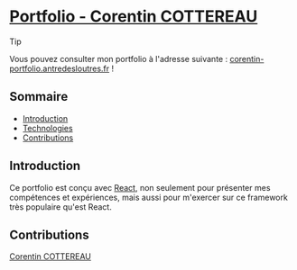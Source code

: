 # [Portfolio - Corentin COTTEREAU](corentin-portfolio.antredesloutres.fr)

> [!TIP]
> Vous pouvez consulter mon portfolio à l'adresse suivante : [corentin-portfolio.antredesloutres.fr](corentin-portfolio.antredesloutres.fr) !

## Sommaire

- [Introduction](#introduction)
- [Technologies](#technologies)
- [Contributions](#contributions)

## Introduction

Ce portfolio est conçu avec [React](https://fr.react.dev/), non seulement pour présenter mes compétences et expériences, mais aussi pour m'exercer sur ce framework très populaire qu'est React.

## Contributions

[Corentin COTTEREAU](https://github.com/Corentin-cott)
